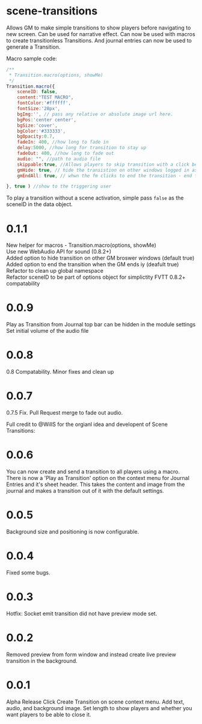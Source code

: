 # scene-transitions
Allows GM to make simple transitions to show players before navigating to new screen. Can be used for narrative effect. Can now be used with macros to create transitionless Transitions. And journal entries can now be used to generate a Transition.

Macro sample code:

```javascript
/**
 * Transition.macro(options, showMe)
 */
Transition.macro({
	sceneID: false,
	content:"TEST MACRO",
	fontColor:'#ffffff',
	fontSize:'28px',
	bgImg:'', // pass any relative or absolute image url here.
	bgPos:'center center',
	bgSize:'cover',
	bgColor:'#333333',
	bgOpacity:0.7,
	fadeIn: 400, //how long to fade in
	delay:5000, //how long for transition to stay up
	fadeOut: 400, //how long to fade out
	audio: "", //path to audio file
	skippable:true, //Allows players to skip transition with a click before delay runs out.
	gmHide: true, // hide the transistion on other windows logged in as a GM
	gmEndAll: true, // whwn the fm clicks to end the transition - end for everyone

}, true ) //show to the triggering user
```
To play a transition without a scene activation, simple pass `false` as the sceneID in the data object.

# 0.1.1
New helper for macros - Transition.macro(options, showMe)  
Use new WebAudio API for sound (0.8.2+)  
Added option to hide transition on other GM broswer windows (default true)
Added option to end the transition when the GM ends iy (deafult true)
Refactor to clean up global namespace  
Refactor sceneID to be part of options object for simplictity
FVTT 0.8.2+ compatability  

# 0.0.9
Play as Transition from Journal top bar can be hidden in the module settings  
Set initial volume of the audio file

# 0.0.8
0.8 Compatability. Minor fixes and clean up

# 0.0.7
0.7.5 Fix. Pull Request merge to fade out audio.
  
  
Full credit to @WillS for the orgianl idea and developent of Scene Transitions:  
# 0.0.6
You can now create and send a transition to all players using a macro. There is now a 'Play as Transition' option on the context menu for Journal Entries and it's sheet header. This takes the content and image from the journal and makes a transition out of it with the default settings.

# 0.0.5
Background size and positioning is now configurable.

# 0.0.4
Fixed some bugs.

# 0.0.3
Hotfix: Socket emit transition did not have preview mode set.

# 0.0.2
Removed preview from form window and instead create live preview transition in the background.

# 0.0.1
Alpha Release
Click Create Transition on scene context menu. Add text, audio, and background image. Set length to show players and whether you want players to be able to close it.

